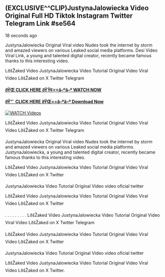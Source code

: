 ## (EXCLUSIVE^^CLIP)JustynaJalowiecka Video Original Full HD Tiktok Instagram Twitter Telegram Link #se564

18 seconds ago

JustynaJalowiecka Original Viral video Nudes took the internet by storm and amazed viewers on various Leaked social media platforms. Desi Video Viral Link, a young and talented digital creator, recently became famous thanks to this interesting video.

LðšŽaked Video JustynaJalowiecka Video Tutorial Original Video Viral Video LðšŽaked on X Twitter Telegram

**[ðŸŒ CLICK HERE ðŸŸ¢==â–ºâ–º WATCH NOW](https://clips-mediaa.blogspot.com/2025/02/video-viral-download.html)**

**[ðŸ”´ CLICK HERE ðŸŒ==â–ºâ–º Download Now](https://clips-mediaa.blogspot.com/2025/02/video-viral-download.html)**

[![WATCH Videos](https://i.imgur.com/dJHk4Zq.gif)](https://clips-mediaa.blogspot.com/2025/02/video-viral-download.html)

LðšŽaked Video JustynaJalowiecka Video Tutorial Original Video Viral Video LðšŽaked on X Twitter Telegram

JustynaJalowiecka Original Viral video Nudes took the internet by storm and amazed viewers on various Leaked social media platforms. JustynaJalowiecka, a young and talented digital creator, recently became famous thanks to this interesting video.

LðšŽaked Video JustynaJalowiecka Video Tutorial Original Video Viral Video LðšŽaked on X Twitter

JustynaJalowiecka Video Tutorial Original Video video oficial twitter

LðšŽaked Video JustynaJalowiecka Video Tutorial Original Video Viral Video LðšŽaked on X Twitter

. . . . . . . . . LðšŽaked Video JustynaJalowiecka Video Tutorial Original Video Viral Video LðšŽaked on X Twitter Telegram

LðšŽaked Video JustynaJalowiecka Video Tutorial Original Video Viral Video LðšŽaked on X Twitter

JustynaJalowiecka Video Tutorial Original Video video oficial twitter

LðšŽaked Video JustynaJalowiecka Video Tutorial Original Video Viral Video LðšŽaked on X Twitter.